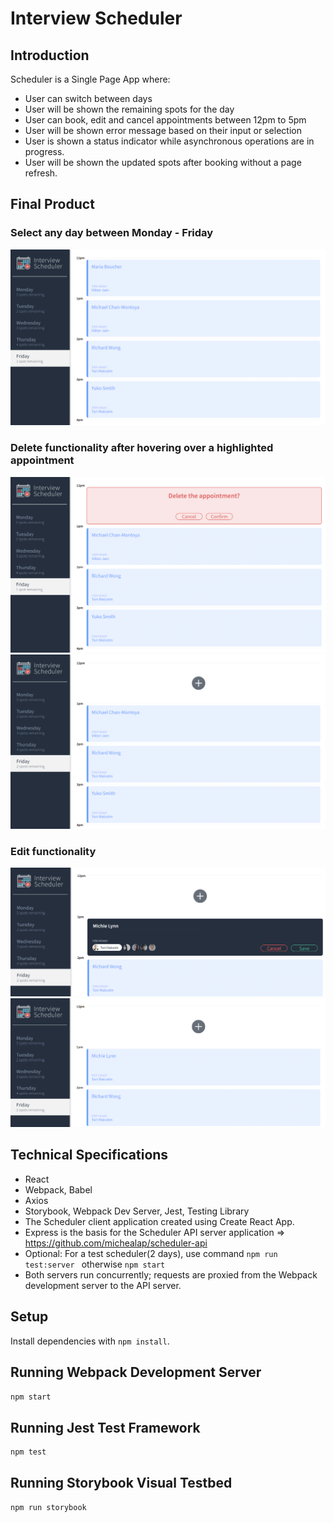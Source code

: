 # Interview Scheduler

## Introduction 
Scheduler is a Single Page App where:
- User can switch between days
- User will be shown the remaining spots for the day
- User can book, edit and cancel appointments between 12pm to 5pm
- User will be shown error message based on their input or selection
- User is shown a status indicator while asynchronous operations are in progress.
- User will be shown the updated spots after booking without a page refresh.

## Final Product 

### Select any day between Monday - Friday
!["Selected Friday with only 1 spot remaining"](https://github.com/michealap/scheduler/blob/master/public/docs/selected-day.PNG?raw=true)

### Delete functionality after hovering over a highlighted appointment
!["Confirm dialog"](https://github.com/michealap/scheduler/blob/master/public/docs/confirm-delete.PNG?raw=true)
!["Empty appointment slot/update nav bar"](https://github.com/michealap/scheduler/blob/master/public/docs/more-spots-delete.PNG?raw=true)

### Edit functionality
!["Display form"](https://github.com/michealap/scheduler/blob/master/public/docs/edit-feature.PNG?raw=true)
!["Display edit changes"](https://github.com/michealap/scheduler/blob/master/public/docs/1PM-updated.PNG?raw=true)

## Technical Specifications
- React
- Webpack, Babel
- Axios
- Storybook, Webpack Dev Server, Jest, Testing Library
- The Scheduler client application created using Create React App. 
- Express is the basis for the Scheduler API server application => https://github.com/michealap/scheduler-api 
- Optional: For a test scheduler(2 days), use command ```npm run test:server ``` otherwise ```npm start```
- Both servers run concurrently; requests are proxied from the Webpack development server to the API server.

## Setup

Install dependencies with `npm install`.

## Running Webpack Development Server

```sh
npm start
```

## Running Jest Test Framework

```sh
npm test
```

## Running Storybook Visual Testbed

```sh
npm run storybook
```
